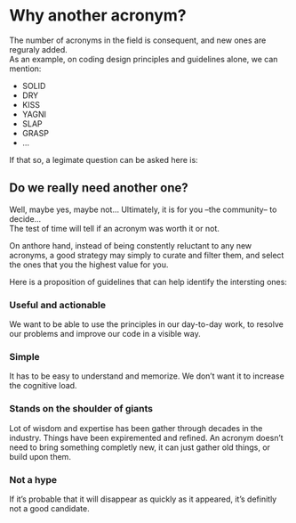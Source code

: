 # Why another acronym?

The number of acronyms in the field is consequent, and new ones are reguraly added.  
As an example, on coding design principles and guidelines alone, we can mention:

- SOLID
- DRY
- KISS
- YAGNI
- SLAP
- GRASP
- …

If that so, a legimate question can be asked here is:

## Do we really need another one?

Well, maybe yes, maybe not… Ultimately, it is for you –the community– to decide…  
The test of time will tell if an acronym was worth it or not.

On anthore hand, instead of being constently reluctant to any new acronyms,
a good strategy may simply to curate and filter them, and select the ones that
you the highest value for you.

Here is a proposition of guidelines that can help identify the intersting ones:

### Useful and actionable
We want to be able to use the principles in our day-to-day work, to resolve our 
problems and improve our code in a visible way.

### Simple
It has to be easy to understand and memorize. We don’t want it to increase the
cognitive load.

### Stands on the shoulder of giants
Lot of wisdom and expertise has been gather through decades in the industry.
Things have been expiremented and refined. An acronym doesn’t need to bring
something completly new, it can just gather old things, or build upon them.

### Not a hype
If it’s probable that it will disappear as quickly as it appeared, it’s definitly
not a good candidate.
